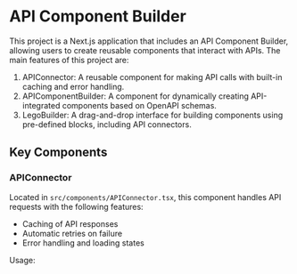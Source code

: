 # API Component Builder

This project is a Next.js application that includes an API Component Builder, allowing users to create reusable components that interact with APIs. The main features of this project are:

1. APIConnector: A reusable component for making API calls with built-in caching and error handling.
2. APIComponentBuilder: A component for dynamically creating API-integrated components based on OpenAPI schemas.
3. LegoBuilder: A drag-and-drop interface for building components using pre-defined blocks, including API connectors.

## Key Components

### APIConnector

Located in `src/components/APIConnector.tsx`, this component handles API requests with the following features:

- Caching of API responses
- Automatic retries on failure
- Error handling and loading states

Usage:

```

```
